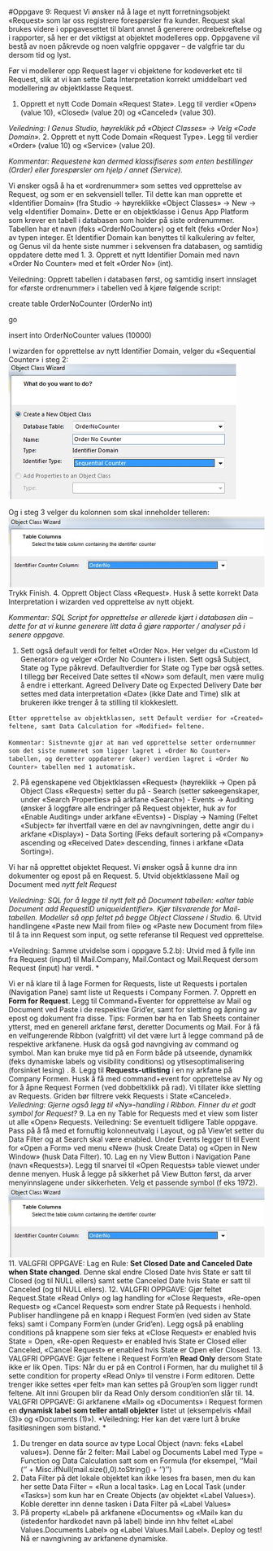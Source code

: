 #Oppgave 9: Request
Vi ønsker nå å lage et nytt forretningsobjekt «Request» som lar oss registrere forespørsler fra kunder. Request skal brukes videre i oppgavesettet til blant annet å generere ordrebekreftelse og i rapporter, så her er det viktigst at objektet modelleres opp. Oppgavene vil bestå av noen påkrevde og noen valgfrie oppgaver – de valgfrie tar du dersom tid og lyst.

Før vi modellerer opp Request lager vi objektene for kodeverket etc til Request, slik at vi kan sette Data Interpretation korrekt umiddelbart ved modellering av objektklasse Request.
1.	Opprett et nytt Code Domain «Request State». Legg til verdier «Open» (value 10), «Closed» (value 20) og «Canceled» (value 30).

  *Veiledning: I Genus Studio, høyreklikk på «Object Classes» -> Velg «Code Domain».*
2.	Opprett et nytt Code Domain «Request Type». Legg til verdier «Order» (value 10) og «Service» (value 20).

  *Kommentar: Requestene kan dermed klassifiseres som enten bestillinger (Order) eller forespørsler om hjelp / annet (Service).*

  Vi ønsker også å ha et «ordrenummer» som settes ved opprettelse av Request, og som er en sekvensiell teller. Til dette kan man opprette et «Identifier Domain» (fra Studio -> høyreklikke «Object Classes» -> New -> velg «Identifier Domain». Dette er en objektklasse i Genus App Platform som krever en tabell i databasen som holder på siste ordrenummer. Tabellen har et navn (feks «OrderNoCounter») og et felt (feks «Order No») av typen integer. Et Identifier Domain kan benyttes til kalkulering av felter, og Genus vil da hente siste nummer i sekvensen fra databasen, og samtidig oppdatere dette med 1.
3. Opprett et nytt Identifier Domain med navn «Order No Counter» med et felt «Order No» (int).
  
  Veiledning: Opprett tabellen i databasen først, og samtidig insert innslaget for «første ordrenummer» i tabellen ved å kjøre følgende script:

  create table OrderNoCounter (OrderNo int)

  go

  insert into OrderNoCounter values (10000)
  
  I wizarden for opprettelse av nytt Identifier Domain, velger du «Sequential Counter» i steg 2:
  ![oppg9fig1.JPG](media/oppg9fig1.JPG)
 
  Og i steg 3 velger du kolonnen som skal inneholder telleren:
  ![oppg9fig2.JPG](media/oppg9fig2.JPG)
  Trykk Finish.
4.	Opprett Object Class «Request». Husk å sette korrekt Data Interpretation i wizarden ved opprettelse av nytt objekt.

  *Kommentar: SQL Script for opprettelse er allerede kjørt i databasen din – dette for at vi kunne generere litt data å gjøre rapporter / analyser på i senere oppgave.*
  1. Sett også default verdi for feltet «Order No». Her velger du «Custom Id Generator» og velger «Order No Counter» i listen.
    Sett også Subject, State og Type påkrevd. Defaultverdier for State og Type bør også settes. I tillegg bør Received Date settes til «Now» som default, men være mulig å endre i etterkant. Agreed Delivery Date og Expected Delivery Date bør settes med data interpretation «Date» (ikke Date and Time) slik at brukeren ikke trenger å ta stilling til klokkeslett.
    
    Etter opprettelse av objektklassen, sett Default verdier for «Created» feltene, samt Data Calculation for «Modified» feltene.
    
    Kommentar: Sistnevnte gjør at man ved opprettelse setter ordernummer som det siste nummeret som ligger lagret i «Order No Counter» tabellen, og deretter oppdaterer (øker) verdien lagret i «Order No Counter» tabellen med 1 automatisk.
  2.	På egenskapene ved Objektklassen «Request» (høyreklikk -> Open på Object Class «Request») setter du på 
    -	Search (setter søkeegenskaper, under «Search Properties» på arkfane «Search») 
    -	Events -> Auditing (ønsker å loggføre alle endringer på Request objekter, huk av for «Enable Auditing» under arkfane «Events») 
    -	Display -> Naming (Feltet «Subject» før ihvertfall være en del av navngivningen, dette angir du i arkfane «Display»)
    -	Data Sorting (Feks default sortering på «Company» ascending og «Received Date» descending, finnes i arkfane «Data Sorting»).
  
  Vi har nå opprettet objektet Request. Vi ønsker også å kunne dra inn dokumenter og epost på en Request.
5.	Utvid objektklassene Mail og Document med *nytt felt Request*

  *Veiledning: SQL for å legge til nytt felt på Document tabellen: «alter table Document add RequestID uniqueidentifier». Kjør tilsvarende for Mail-tabellen. Modeller så opp feltet på begge Object Classene i Studio.*
6.	Utvid handlingene «Paste new Mail from file» og «Paste new Document from file» til å ta inn Request som input, og sette referanse til Request ved opprettelse.

  *Veiledning: Samme utvidelse som i oppgave 5.2.b): Utvid med å fylle inn fra Request (input) til Mail.Company, Mail.Contact og Mail.Request dersom Request (input) har verdi. *

  Vi er nå klare til å lage Formen for Requests, liste ut Requests i portalen (Navigation Pane) samt liste ut Requests i Company Formen.
7.	Opprett en **Form for Request**. Legg til Command+Eventer for opprettelse av Mail og Document ved Paste i de respektive Grid’er, samt for sletting og åpning av epost og dokument fra disse.
  Tips: Formen bør ha en Tab Sheets container ytterst, med en generell arkfane først, deretter Documents og Mail. For å få en velfungerende Ribbon (valgfritt) vil det være lurt å legge command på de respektive arkfanene. Husk da også god navngiving av command og symbol.
  Man kan bruke mye tid på en Form både på utseende, dynamikk (feks dynamiske labels og visibility conditions) og ytlsesoptimalisering (forsinket lesing) . 
8.	Legg til **Requests-utlisting** i en ny arkfane på Company Formen. Husk å få med command+event for opprettelse av Ny og for å åpne Request Formen (ved dobbeltklikk på rad). Vi tillater ikke sletting av Requests. Griden bør filtrere vekk Requests i State «Canceled».
  *Veiledning: Gjerne også legg til «Ny»-handling i Ribbon. Finner du et godt symbol for Request?*
9.	La en ny Table for Requests med et view som lister ut alle «Open» Requests.
  Veiledning: Se eventuelt tidligere Table oppgave. Pass på å få med et fornuftig kolonneutvalg i Layout, og på View’et setter du Data Filter og at Search skal være enabled. Under Events legger til til Event for «Open a Form» ved menu «New» (husk Create Data) og «Open in New Window» (husk Data Filter).
10.	Lag en ny View Button i Navigation Pane (navn «Requests»). Legg til snarvei til «Open Requests» table viewet under denne menyen. Husk å legge på sikkerhet på View Button først, da arver menyinnslagene under sikkerheten. Velg et passende symbol (f eks 1972).
  ![oppg9fig2.JPG](media/oppg9fig2.JPG)
11.	VALGFRI OPPGAVE: Lag en Rule: **Set Closed Date and Canceled Date when State changed**. Denne skal endre Closed Date hvis State er satt til Closed (og til NULL ellers) samt sette Canceled Date hvis State er satt til Canceled (og til NULL ellers).
12.	VALGFRI OPPGAVE: Gjør feltet Request.State «Read Only» og lag handling for «Close Request», «Re-open Request» og «Cancel Request» som endrer State på Requests i henhold. Publiser handlingene på en knapp i Request Form’en (ved siden av State feks) samt i Company Form’en (under Grid’en). Legg også på enabling conditions på knappene som sier feks at «Close Request» er enabled hvis State = Open, «Re-open Request» er enabled hvis State er Closed eller Canceled, «Cancel Request» er enabled hvis State er Open eller Closed.
13.	VALGFRI OPPGAVE: Gjør feltene i Request Form’en **Read Only** dersom State ikke er lik Open.
  Tips: Når du er på en Control i Formen, har du mulighet til å sette condition for property «Read Only» til venstre i Form editoren. Dette trenger ikke settes «per felt» man kan settes på Group’en som ligger rundt feltene. Alt inni Groupen blir da Read Only dersom condition’en slår til.
14.	VALGFRI OPPGAVE: Gi arkfanene «Mail» og «Documents» i Request formen en **dynamisk label som teller antall objekter** listet ut (eksempelvis «Mail (3)» og «Documents (1)»).
  *Veiledning:  Her kan det være lurt å bruke fasitløsningen som bistand. *
  1.	Du trenger en data source av type Local Object (navn: feks «Label values»). Denne får 2 felter: Mail Label og Documents Label med Type = Function og Data Calculation satt som en Formula (for eksempel, ‘’Mail  (‘’ + Misc.ifNull(mail.size(),0).toString() + ‘’)’’)
  2. Data Filter på det lokale objektet kan ikke leses fra basen, men du kan her sette Data Filter = «Run a local task». Lag en Local Task (under «Tasks») som kun har en Create Objects (av objektet «Label Values»). Koble deretter inn denne tasken i Data Filter på «Label Values»
  3.	På property «Label» på arkfanene «Documents» og «Mail» kan du (istedenfor hardkodet navn på label) binde inn hhv feltet «Label Values.Documents Label» og «Label Values.Mail Label». 
Deploy og test! Nå er navngivning av arkfanene dynamiske.
